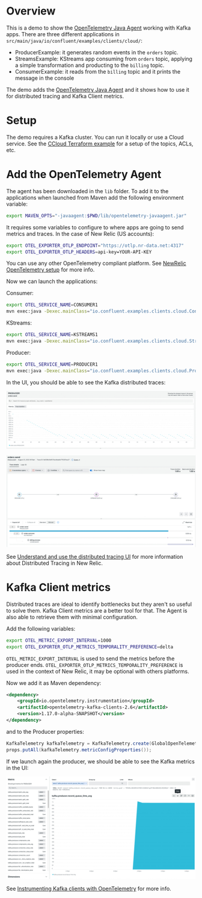 # Overview

This is a demo to show the [OpenTelemetry Java Agent] working with Kafka apps.
There are three different applications in
`src/main/java/io/confluent/examples/clients/cloud/`:

- ProducerExample: it generates random events in the `orders` topic.
- StreamsExample: KStreams app consuming from `orders` topic, applying a simple
  transformation and producting to the `billing` topic.
- ConsumerExample: it reads from the `billing` topic and it prints the message
  in the console

The demo adds the [OpenTelemetry Java Agent] and it shows how to use it
for distributed tracing and Kafka Client metrics.

# Setup

The demo requires a Kafka cluster. You can run it locally or use a Cloud
service. See the [CCloud Terraform example] for a setup of the topics, ACLs,
etc.

# Add the OpenTelemetry Agent

The agent has been downloaded in the `lib` folder. To add it to the applications
when launched from Maven add the following environment variable:

```sh
export MAVEN_OPTS="-javaagent:$PWD/lib/opentelemetry-javaagent.jar"
```

It requires some variables to configure to where apps are going to send metrics
and traces. In the case of New Relic (US accounts):

```sh
export OTEL_EXPORTER_OTLP_ENDPOINT="https://otlp.nr-data.net:4317"
export OTEL_EXPORTER_OTLP_HEADERS=api-key=YOUR-API-KEY
```

You can use any other OpenTelemetry compliant platform. See [NewRelic
OpenTelemetry setup] for more info.

Now we can launch the applications:

Consumer:

```sh
export OTEL_SERVICE_NAME=CONSUMER1
mvn exec:java -Dexec.mainClass="io.confluent.examples.clients.cloud.ConsumerExample" -Dexec.args="consumer.config billing"
```

KStreams:

```sh
export OTEL_SERVICE_NAME=KSTREAMS1
mvn exec:java -Dexec.mainClass="io.confluent.examples.clients.cloud.StreamsExample" -Dexec.args="kstreams.config orders"
```

Producer:

```sh
export OTEL_SERVICE_NAME=PRODUCER1
mvn exec:java -Dexec.mainClass="io.confluent.examples.clients.cloud.ProducerExample" -Dexec.args="producer.config orders"
```

In the UI, you should be able to see the Kafka distributed traces:

![Distributed Traces](img/distributed-tracing1.jpg)

![Kafka data flow](img/distributed-tracing2.jpg)

See [Understand and use the distributed tracing UI] for more information about
Distributed Tracing in New Relic.

# Kafka Client metrics

Distributed traces are ideal to identify bottlenecks but they aren't so useful
to solve them. Kafka Client metrics are a better tool for that. The Agent is
also able to retrieve them with minimal configuration.

Add the following variables:

```sh
export OTEL_METRIC_EXPORT_INTERVAL=1000
export OTEL_EXPORTER_OTLP_METRICS_TEMPORALITY_PREFERENCE=delta
```

`OTEL_METRIC_EXPORT_INTERVAL` is used to send the metrics before the producer
ends. `OTEL_EXPORTER_OTLP_METRICS_TEMPORALITY_PREFERENCE` is used in the
context of New Relic, it may be optional with others platforms.

Now we add it as Maven dependency:

```xml
<dependency>
    <groupId>io.opentelemetry.instrumentation</groupId>
    <artifactId>opentelemetry-kafka-clients-2.6</artifactId>
    <version>1.17.0-alpha-SNAPSHOT</version>
</dependency>
```

and to the Producer properties:

```java
KafkaTelemetry kafkaTelemetry = KafkaTelemetry.create(GlobalOpenTelemetry.get());
props.putAll(kafkaTelemetry.metricConfigProperties());
```

If we launch again the producer, we should be able to see the Kafka metrics
in the UI:

![Kafka client metrics with OpenTelemetry](img/otel-kafka-metrics.jpg)

See [Instrumenting Kafka clients with OpenTelemetry] for more info.

[OpenTelemetry Java Agent]: https://github.com/open-telemetry/opentelemetry-java-instrumentation
[CCloud Terraform example]: https://github.com/antonmry/kafka-playground/tree/main/terraform/ccloud
[NewRelic OpenTelemetry setup]: https://docs.newrelic.com/docs/more-integrations/open-source-telemetry-integrations/opentelemetry/opentelemetry-setup/
[Understand and use the distributed tracing UI]: https://docs.newrelic.com/docs/distributed-tracing/ui-data/understand-use-distributed-tracing-ui/
[Instrumenting Kafka clients with OpenTelemetry]: https://github.com/open-telemetry/opentelemetry-java-instrumentation/blob/main/instrumentation/kafka/kafka-clients/README.md
